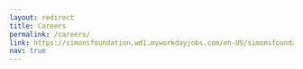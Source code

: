 ```yaml
---
layout: redirect
title: Careers
permalink: /careers/
link: https://simonsfoundation.wd1.myworkdayjobs.com/en-US/simonsfoundationcareers/job/162-Fifth-Avenue/Flatiron-Research-Fellow--Center-for-Computational-Neuroscience_R0000686
nav: true
---
```

